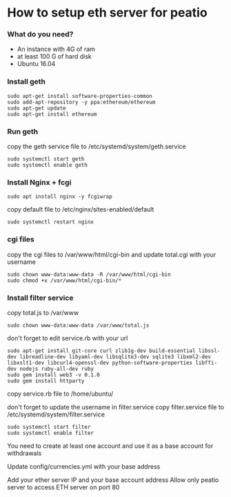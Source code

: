 # How to setup eth server for peatio

### What do you need?
- An instance with 4G of ram
- at least 100 G of hard disk
- Ubuntu 16.04

### Install geth

    sudo apt-get install software-properties-common
    sudo add-apt-repository -y ppa:ethereum/ethereum
    sudo apt-get update
    sudo apt-get install ethereum


### Run geth
copy the geth service file to /etc/systemd/system/geth.service
    
    sudo systemctl start geth
    sudo systemctl enable geth

### Install Nginx + fcgi


    sudo apt install nginx -y fcgiwrap

copy default file to /etc/nginx/sites-enabled/default

    sudo systemctl restart nginx


### cgi files

copy the cgi files to /var/www/html/cgi-bin and update total.cgi with your username

    sudo chown www-data:www-data -R /var/www/html/cgi-bin
    sudo chmod +x /var/www/html/cgi-bin/*

### Install filter service
copy total.js to /var/www

    sudo chown www-data:www-data /var/www/total.js
don't forget to edit service.rb with your url

    sudo apt-get install git-core curl zlib1g-dev build-essential libssl-dev libreadline-dev libyaml-dev libsqlite3-dev sqlite3 libxml2-dev libxslt1-dev libcurl4-openssl-dev python-software-properties libffi-dev nodejs ruby-all-dev ruby
    sudo gem install web3 -v 0.1.0
    sudo gem install httparty
copy service.rb file to /home/ubuntu/

don't forget to update the username in filter.service
copy filter.service file to /etc/systemd/system/filter.service

    sudo systemctl start filter
    sudo systemctl enable filter

You need to create at least one account and use it as a base account for withdrawals 

Update config/currencies.yml  with your base address

Add your ether server IP and your base account address 
Allow only peatio server to access ETH server on port 80
